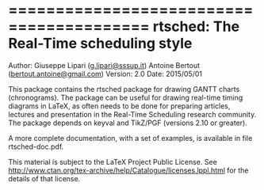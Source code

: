 =========================================
 rtsched: The Real-Time scheduling style
=========================================

Author: Giuseppe Lipari (g.lipari@sssup.it)
	Antoine Bertout (bertout.antoine@gmail.com)
Version: 2.0
Date:    2015/05/01

This package contains the rtsched package for drawing GANTT charts
(chronograms). The package can be useful for drawing real-time timing
diagrams in LaTeX, as often needs to be done for preparing articles,
lectures and presentation in the Real-Time Scheduling research
community. The package depends on keyval and TikZ/PGF (versions 2.10 or greater).

A more complete documentation, with a set of examples, is available in
file rtsched-doc.pdf.

This material is subject to the LaTeX Project Public License. See
http://www.ctan.org/tex-archive/help/Catalogue/licenses.lppl.html for
the details of that license.

